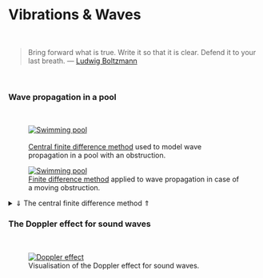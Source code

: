 <a name="waves"></a>
# Vibrations &amp; Waves
<div class="header_line"><br/></div>

<blockquote>
Bring forward what is true. Write it so that it is clear. Defend it to your last breath. &mdash;
<a href="https://en.wikipedia.org/wiki/Ludwig_Boltzmann">Ludwig Boltzmann</a>
</blockquote><br/>

### Wave propagation in a pool
<div class="subsection_header_line"><br/></div>

<div class="double_image">
<figure class="left_image">
  <a href="/science/waves/pool_with_obstacle.html">
    <img alt="Swimming pool" src="/science/images/pool_with_obstacle.png" title="Click to animate"/>
  </a>
  <figcaption><br/>
  <a href="https://en.wikipedia.org/wiki/Central_differencing_scheme">Central finite difference method</a> 
  used to model wave propagation in a pool with an obstruction. 
  </figcaption>
</figure>
<figure class="right_image">
  <a href="/science/waves/pool_with_moving_obstacle.html">
    <img alt="Swimming pool" src="/science/images/pool_with_moving_obstacle.png" title="Click to animate"/>
  </a>
  <figcaption><a href="https://en.wikipedia.org/wiki/Central_differencing_scheme">Finite difference method</a> 
  applied to wave propagation in case of a moving obstruction. 
  </figcaption>
</figure>
</div>
<p style="clear: both;"></p>

<details>
  <summary><a>&dArr; The central finite difference method &uArr;</a></summary>

<p>The two-dimensional <a href="https://en.wikipedia.org/wiki/Wave_equation">scalar wave equation</a> is given by:</p>
<p>
$$\frac{\partial^2 u}{\partial t^2} = c^2 \left(
\frac{\partial^2 u}{\partial x^2} + \frac{\partial^2 u}{\partial y^2} \right)$$
</p>
<p>where</p>
<ul>
  <li>$c$ designates the speed of the wave</li>
  <li>$u$ is a scalar field representing the displacement</li>
  <li>$x$, $y$ are the two spatial coordinates and t the time coordinate.</li>
</ul>

<p>To solve this equation numerically, we create a grid of size $L_x \times L_y$
with equal spacings </p>
<p>$$dx =\frac{L_x}{N_x-1}$ \text{ and } $dy = \frac{L_y}{N_y-1}$$</p>

<p>There is a balance to be struck between the number of points $N_x$ and $N_y$
(the resolution) on the one hand and the computation time on the other.
Of course, the same holds for the time increment $dt$.</p>

<p>We denote the magnitude of $u$ at point $(i, j)$ on the grid at any given
time $n$ by $ u^{n}_{i, j}$, where $x_i = idx$ and $y_i = jdy$ for 
$i \in [0, \ldots, N_x)$ and $ j \in [0, 1, \ldots, N_y)$.</p>

<p>Note that the round brackets imply that in our code our for-next loops 
will only run to $N_x - 1$ and $N_y - 1$. This ensures that we arrive 
exactly at the endpoints $L_x$ and $L_y$ respectively.</p>

<p>As opposed to the <a href="https://en.wikipedia.org/wiki/Euler_method">Euler algorithm</a>,
that only uses the slope of a function at each point,
the central difference formula estimates the slope
by using points on either side of that point. Due to symmetry,
this results in a more accurate approximation.
So for each time step, we find a new scalar value by looking at 
the current point, and the previous point.</p>

<p>Bearing in mind the definition of a derivative of a function (in one dimension, so only dependent on $x$)</p>
<p>$$f'(x)=\lim_{h \rightarrow 0} \dfrac{f(x + h) - f(x)}{h}$$</p>

<p>we find for each point $x$ at a distance $h$ to both left and right:</p>
<p>$$f'(x) \approx \frac{f(x + h) - f(x - h)}{2h} $$</p>

<p>This implies that an estimate for the second derivative is given by:</p>
<p>$$f''(x) \approx \frac{f(x + h) - 2f(x) + f(x - h)}{h^2} $$</p>

<p>Our wave equation contains these second derivatives both in time</p>
<p>$$\frac{\partial^2 f}{\partial t^2} \approx \frac{f(x, t + h) - 2f(x, t) + f(x, t - h)}{h^2}$$</p>

<p>as well as in spatial coordinates:</p>
<p>$$\frac{\partial^2 f}{\partial x^2} \approx \frac{f(x + h, t) - 2f(x, t) + f(x - h, t)}{h^2}$$</p>

<p>
We want to find $f(x+h,t)$, the 'new' point. Using the 1D Wave
Equation and plugging in the values into: $$\frac{\partial^2
f}{\partial t^2} = c^2 \frac{\partial^2 f}{\partial x^2}$$
</p>
<p>
We get $$f(x+h,t) = 2f(x,t) - f(x-h,t) + c^2 \frac{h^2}{\Delta
t^2} \left(f(x,t+h) - 2f(x,t) + f(x,t-h\right))$$
</p>
</details>
<p></p>

### The Doppler effect for sound waves
<div class="subsection_header_line"><br/></div>

<div class="double_image">
<figure class="left_image">
  <a href="/science/waves/doppler.html">
    <img alt="Doppler effect" src="/science/images/doppler_effect.png" title="Click to animate"/>
  </a>
  <figcaption>Visualisation of the Doppler effect for sound waves.</figcaption>
</figure>
<figure class="right_image">
  <!-- Space reserved for future picture
  <figcaption>For the future.</figcaption>
  -->
</figure>
</div>
<p style="clear: both;"></p>

<!-- End of this chapter -->
<div class="subsection_header_line"><br/></div>
